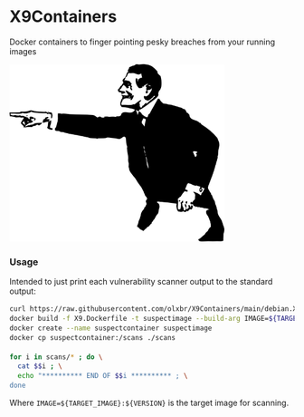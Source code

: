 # X9Containers
Docker containers to finger pointing pesky breaches from your running images

<img src="./point.png" width="380" height="313">

### Usage

Intended to just print each vulnerability scanner output to the standard output:

```sh
curl https://raw.githubusercontent.com/olxbr/X9Containers/main/debian.X9.Dockerfile --output X9.Dockerfile
docker build -f X9.Dockerfile -t suspectimage --build-arg IMAGE=${TARGET_IMAGE}:${VERSION} --quiet .
docker create --name suspectcontainer suspectimage
docker cp suspectcontainer:/scans ./scans

for i in scans/* ; do \
  cat $$i ; \
  echo "********** END OF $$i ********** ; \
done
```
Where `IMAGE=${TARGET_IMAGE}:${VERSION}` is the target image for scanning.
